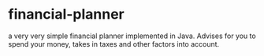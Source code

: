 # financial-planner
a very very simple financial planner implemented in Java. Advises for you to spend your money, takes in taxes and other factors into account.
